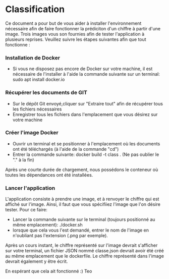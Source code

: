 # Classification

Ce document a pour but de vous aider à installer l'environnement
nécessaire afin de faire fonctionner la prédiciton d'un chiffre
à partir d'une image.
Trois images vous son fournies afin de tester l'application
à plusieurs reprises.
Veuillez suivre les étapes suivantes afin que tout fonctionne :

### Installation de Docker

- Si vous ne disposez pas encore de Docker sur votre machine, il est
  nécessaire de l'installer à l'aide la commande suivante sur un 
  terminal:  sudo apt install docker.io

### Récupérer les documents de GIT

- Sur le dépôt Git envoyé,cliquer sur "Extraire tout" afin de récupérer
  tous les fichiers nécessaires
- Enregistrer tous les fichiers dans l'emplacement que vous désirez
  sur votre machine

### Créer l'image Docker

- Ouvrir un terminal et se positionner à l'emplacement où les documents
  ont été téléchargés (à l'aide de la commande "cd")
- Entrer la commande suivante: docker build -t class .
  (Ne pas oublier le "." à la fin)

Après une courte durée de chargement, nous possédons le 
conteneur où toutes les dépendances ont été installées. 

### Lancer l'application

L'application consiste à prendre une image, et à renvoyer le chiffre
qui est affiché sur l'image. Ainsi, il faut que vous spécifiiez l'image
que l'on désire tester.
Pour ce faire:
- Lancer la commande suivante sur le terminal (toujours positionné au
  même emplacement): ./docker.sh
- lorsque que cela vous l'est demandé, entrer le nom de l'image en 
  n'oubliant pas l'extension (.png par exemple).

Après un cours instant, le chiffre représenté sur l'image devrait
s'afficher sur votre terminal, un fichier JSON nommé classe.json
devrait avoir été créé au même emplacement que le dockerfile.
Le chiffre représenté dans l'image devrait également y être écrit.

En espérant que cela ait fonctionné :)
Teo
